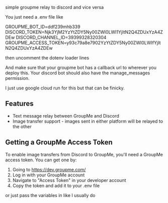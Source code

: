 simple groupme relay to discord and vice versa

You just need a .env file like

GROUPME_BOT_ID=ddf239mhb339
DISCORD_TOKEN=Njk3YjM2YzYtZDY5Ny00ZWI0LWI1YjItN2Q4ZDUxYzA4ZDEw
DISCORD_CHANNEL_ID=39399328320304
GROUPME_ACCESS_TOKEN=y93c79a8e7902YzYtZDY5Ny00ZWI0LWIfYjItN2Q4ZDUxYzA4ZDEw

then uncomment the dotenv loader lines

And make sure that your groupme bot has a callback url to wherever you deploy this. Your discord bot should also have the manage_messages permission.

I just use google cloud run for this but that can be finicky.

## Features

- Text message relay between GroupMe and Discord
- Image transfer support - images sent in either platform will be relayed to the other

## Getting a GroupMe Access Token

To enable image transfers from Discord to GroupMe, you'll need a GroupMe access token. You can get one by:

1. Going to https://dev.groupme.com/
2. Log in with your GroupMe account
3. Navigate to "Access Token" in your developer account
4. Copy the token and add it to your .env file

or just pass the variables in like I usually do

